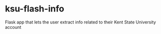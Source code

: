 ksu-flash-info
==============

Flask app that lets the user extract info related to their Kent State University account